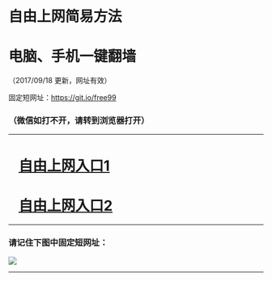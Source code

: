 ﻿# 自由上网简易方法

# 电脑、手机一键翻墙

（2017/09/18 更新，网址有效）

固定短网址：https://git.io/free99

### （微信如打不开，请转到浏览器打开）


***





# &nbsp;&nbsp; <a href="http://ft1612416495.fwq-tz1005.info/fwqtz01.html?t=091800118999 " target="_blank">自由上网入口1</a>
# &nbsp;&nbsp; <a href="http://ft2971432597.fwq-tz1006.info/fwqtz02.html?t=091800118339 " target="_blank">自由上网入口2</a>
***

### 请记住下图中固定短网址：

<img src="https://s3-us-west-2.amazonaws.com/fwq-1001/yjfq-20170905okok.png" /> 


***

